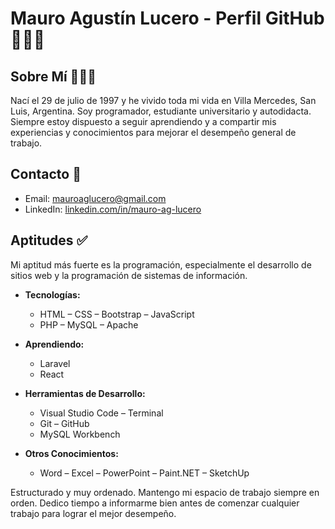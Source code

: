 # Mauro Agustín Lucero - Perfil GitHub 👨🏻‍💻

## Sobre Mí 🙋🏻‍♂️
Nací el 29 de julio de 1997 y he vivido toda mi vida en Villa Mercedes, San Luis, Argentina. Soy programador, estudiante universitario y autodidacta. Siempre estoy dispuesto a seguir aprendiendo y a compartir mis experiencias y conocimientos para mejorar el desempeño general de trabajo.

## Contacto 🔗
- Email: [mauroaglucero@gmail.com](mailto:mauroaglucero@gmail.com)
- LinkedIn: [linkedin.com/in/mauro-ag-lucero](https://www.linkedin.com/in/mauro-ag-lucero/)

## Aptitudes ✅
Mi aptitud más fuerte es la programación, especialmente el desarrollo de sitios web y la programación de sistemas de información.

- **Tecnologías:**
    - HTML – CSS – Bootstrap – JavaScript
    - PHP – MySQL – Apache

- **Aprendiendo:**
    - Laravel
    - React

- **Herramientas de Desarrollo:**
    - Visual Studio Code – Terminal
    - Git – GitHub
    - MySQL Workbench

- **Otros Conocimientos:**
    - Word – Excel – PowerPoint – Paint.NET – SketchUp

Estructurado y muy ordenado. Mantengo mi espacio de trabajo siempre en orden. Dedico tiempo a informarme bien antes de comenzar cualquier trabajo para lograr el mejor desempeño.